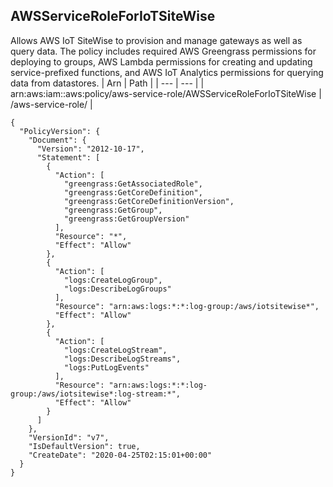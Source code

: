 
## AWSServiceRoleForIoTSiteWise
Allows AWS IoT SiteWise to provision and manage gateways as well as query data. The policy includes required AWS Greengrass permissions for deploying to groups, AWS Lambda permissions for creating and updating service-prefixed functions, and AWS IoT Analytics permissions for querying data from datastores.
| Arn | Path |
| --- | --- |
| arn:aws:iam::aws:policy/aws-service-role/AWSServiceRoleForIoTSiteWise | /aws-service-role/ |
```
{
  "PolicyVersion": {
    "Document": {
      "Version": "2012-10-17",
      "Statement": [
        {
          "Action": [
            "greengrass:GetAssociatedRole",
            "greengrass:GetCoreDefinition",
            "greengrass:GetCoreDefinitionVersion",
            "greengrass:GetGroup",
            "greengrass:GetGroupVersion"
          ],
          "Resource": "*",
          "Effect": "Allow"
        },
        {
          "Action": [
            "logs:CreateLogGroup",
            "logs:DescribeLogGroups"
          ],
          "Resource": "arn:aws:logs:*:*:log-group:/aws/iotsitewise*",
          "Effect": "Allow"
        },
        {
          "Action": [
            "logs:CreateLogStream",
            "logs:DescribeLogStreams",
            "logs:PutLogEvents"
          ],
          "Resource": "arn:aws:logs:*:*:log-group:/aws/iotsitewise*:log-stream:*",
          "Effect": "Allow"
        }
      ]
    },
    "VersionId": "v7",
    "IsDefaultVersion": true,
    "CreateDate": "2020-04-25T02:15:01+00:00"
  }
}
```
